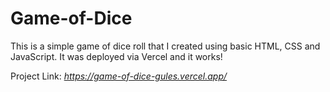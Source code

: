 # Game-of-Dice
This is a simple game of dice roll that I created using basic HTML, CSS and JavaScript. It was deployed via Vercel and it works!

Project Link: _https://game-of-dice-gules.vercel.app/_
